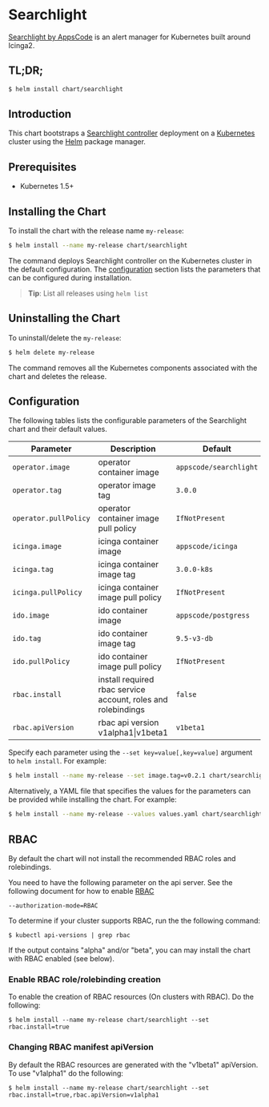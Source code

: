 # Searchlight
[Searchlight by AppsCode](https://github.com/appscode/searchlight) is an alert manager for Kubernetes built around Icinga2.

## TL;DR;

```bash
$ helm install chart/searchlight
```

## Introduction

This chart bootstraps a [Searchlight controller](https://github.com/appscode/searchlight) deployment on a [Kubernetes](http://kubernetes.io) cluster using the [Helm](https://helm.sh) package manager.

## Prerequisites

- Kubernetes 1.5+

## Installing the Chart
To install the chart with the release name `my-release`:
```bash
$ helm install --name my-release chart/searchlight
```
The command deploys Searchlight controller on the Kubernetes cluster in the default configuration. The [configuration](#configuration) section lists the parameters that can be configured during installation.

> **Tip**: List all releases using `helm list`

## Uninstalling the Chart

To uninstall/delete the `my-release`:

```bash
$ helm delete my-release
```

The command removes all the Kubernetes components associated with the chart and deletes the release.

## Configuration

The following tables lists the configurable parameters of the Searchlight chart and their default values.


| Parameter             | Description                                                    | Default                |
|-----------------------|----------------------------------------------------------------|------------------------|
| `operator.image`      | operator container image                                       | `appscode/searchlight` |
| `operator.tag`        | operator image tag                                             | `3.0.0`                |
| `operator.pullPolicy` | operator container image pull policy                           | `IfNotPresent`         |
| `icinga.image`        | icinga container image                                         | `appscode/icinga`      |
| `icinga.tag`          | icinga container image tag                                     | `3.0.0-k8s`            |
| `icinga.pullPolicy`   | icinga container image pull policy                             | `IfNotPresent`         |
| `ido.image`           | ido container image                                            | `appscode/postgress`   |
| `ido.tag`             | ido container image tag                                        | `9.5-v3-db`            |
| `ido.pullPolicy`      | ido container image pull policy                                | `IfNotPresent`         |
| `rbac.install`        | install required rbac service account, roles and rolebindings  | `false`                |
| `rbac.apiVersion`     | rbac api version v1alpha1\|v1beta1                             | `v1beta1`              |


Specify each parameter using the `--set key=value[,key=value]` argument to `helm install`. For example:

```bash
$ helm install --name my-release --set image.tag=v0.2.1 chart/searchlight
```

Alternatively, a YAML file that specifies the values for the parameters can be provided while
installing the chart. For example:

```bash
$ helm install --name my-release --values values.yaml chart/searchlight
```

## RBAC
By default the chart will not install the recommended RBAC roles and rolebindings.

You need to have the following parameter on the api server. See the following document for how to enable [RBAC](https://kubernetes.io/docs/admin/authorization/rbac/)

```
--authorization-mode=RBAC
```

To determine if your cluster supports RBAC, run the the following command:

```console
$ kubectl api-versions | grep rbac
```

If the output contains "alpha" and/or "beta", you can may install the chart with RBAC enabled (see below).

### Enable RBAC role/rolebinding creation

To enable the creation of RBAC resources (On clusters with RBAC). Do the following:

```console
$ helm install --name my-release chart/searchlight --set rbac.install=true
```

### Changing RBAC manifest apiVersion

By default the RBAC resources are generated with the "v1beta1" apiVersion. To use "v1alpha1" do the following:

```console
$ helm install --name my-release chart/searchlight --set rbac.install=true,rbac.apiVersion=v1alpha1
```
